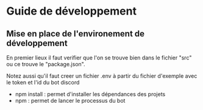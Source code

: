# Guide de développement

## Mise en place de l'environement de développement

En premier lieux il faut verifier que l'on se trouve bien dans le fichier "src" ou ce trouve le "package.json".

Notez aussi qu'il faut creer un fichier .env à partir du fichier d'exemple avec le token et l'id du bot discord

- npm install : permet d'installer les dépendances des projets
- npm <Nom du bot> : permet de lancer le processus du bot